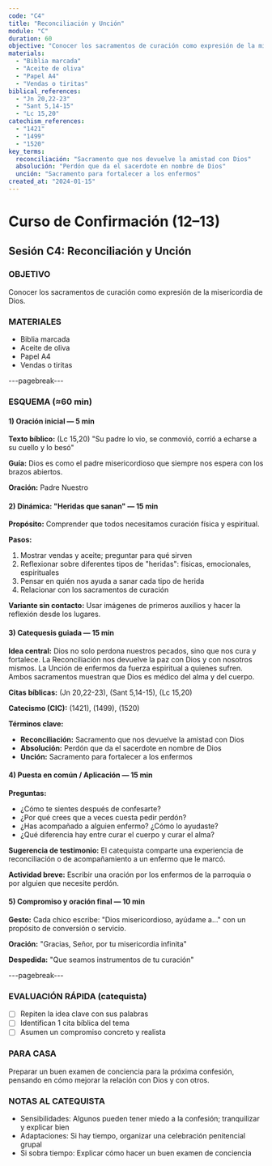 ```yaml
---
code: "C4"
title: "Reconciliación y Unción"
module: "C"
duration: 60
objective: "Conocer los sacramentos de curación como expresión de la misericordia de Dios."
materials:
  - "Biblia marcada"
  - "Aceite de oliva"
  - "Papel A4"
  - "Vendas o tiritas"
biblical_references:
  - "Jn 20,22-23"
  - "Sant 5,14-15"
  - "Lc 15,20"
catechism_references:
  - "1421"
  - "1499"
  - "1520"
key_terms:
  reconciliación: "Sacramento que nos devuelve la amistad con Dios"
  absolución: "Perdón que da el sacerdote en nombre de Dios"
  unción: "Sacramento para fortalecer a los enfermos"
created_at: "2024-01-15"
---
```


# Curso de Confirmación (12–13)
## Sesión C4: Reconciliación y Unción

### OBJETIVO
Conocer los sacramentos de curación como expresión de la misericordia de Dios.

### MATERIALES
- Biblia marcada
- Aceite de oliva
- Papel A4
- Vendas o tiritas

---pagebreak---

### ESQUEMA (≈60 min)

#### 1) Oración inicial — 5 min
**Texto bíblico:** (Lc 15,20) "Su padre lo vio, se conmovió, corrió a echarse a su cuello y lo besó"

**Guía:** Dios es como el padre misericordioso que siempre nos espera con los brazos abiertos.

**Oración:** Padre Nuestro

#### 2) Dinámica: "Heridas que sanan" — 15 min
**Propósito:** Comprender que todos necesitamos curación física y espiritual.

**Pasos:**
1. Mostrar vendas y aceite; preguntar para qué sirven
2. Reflexionar sobre diferentes tipos de "heridas": físicas, emocionales, espirituales
3. Pensar en quién nos ayuda a sanar cada tipo de herida
4. Relacionar con los sacramentos de curación

**Variante sin contacto:** Usar imágenes de primeros auxilios y hacer la reflexión desde los lugares.

#### 3) Catequesis guiada — 15 min
**Idea central:** Dios no solo perdona nuestros pecados, sino que nos cura y fortalece. La Reconciliación nos devuelve la paz con Dios y con nosotros mismos. La Unción de enfermos da fuerza espiritual a quienes sufren. Ambos sacramentos muestran que Dios es médico del alma y del cuerpo.

**Citas bíblicas:** (Jn 20,22-23), (Sant 5,14-15), (Lc 15,20)

**Catecismo (CIC):** (1421), (1499), (1520)

**Términos clave:**
- **Reconciliación:** Sacramento que nos devuelve la amistad con Dios
- **Absolución:** Perdón que da el sacerdote en nombre de Dios
- **Unción:** Sacramento para fortalecer a los enfermos

#### 4) Puesta en común / Aplicación — 15 min
**Preguntas:**
- ¿Cómo te sientes después de confesarte?
- ¿Por qué crees que a veces cuesta pedir perdón?
- ¿Has acompañado a alguien enfermo? ¿Cómo lo ayudaste?
- ¿Qué diferencia hay entre curar el cuerpo y curar el alma?

**Sugerencia de testimonio:** El catequista comparte una experiencia de reconciliación o de acompañamiento a un enfermo que le marcó.

**Actividad breve:** Escribir una oración por los enfermos de la parroquia o por alguien que necesite perdón.

#### 5) Compromiso y oración final — 10 min
**Gesto:** Cada chico escribe: "Dios misericordioso, ayúdame a..." con un propósito de conversión o servicio.

**Oración:** "Gracias, Señor, por tu misericordia infinita"

**Despedida:** "Que seamos instrumentos de tu curación"

---pagebreak---

### EVALUACIÓN RÁPIDA (catequista)
- [ ] Repiten la idea clave con sus palabras
- [ ] Identifican 1 cita bíblica del tema
- [ ] Asumen un compromiso concreto y realista

### PARA CASA
Preparar un buen examen de conciencia para la próxima confesión, pensando en cómo mejorar la relación con Dios y con otros.

### NOTAS AL CATEQUISTA
- Sensibilidades: Algunos pueden tener miedo a la confesión; tranquilizar y explicar bien
- Adaptaciones: Si hay tiempo, organizar una celebración penitencial grupal
- Si sobra tiempo: Explicar cómo hacer un buen examen de conciencia